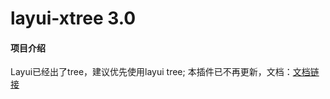 # layui-xtree 3.0

#### 项目介绍
Layui已经出了tree，建议优先使用layui tree;
本插件已不再更新，文档：[文档链接](https://fly.layui.com/jie/19038/)
